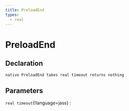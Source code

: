 ```yaml
---
title: PreloadEnd
types:
  - real
---
```


# PreloadEnd

## Declaration

```jass
native PreloadEnd takes real timeout returns nothing
```

## Parameters
`real timeout`{!language=jass}
: 
